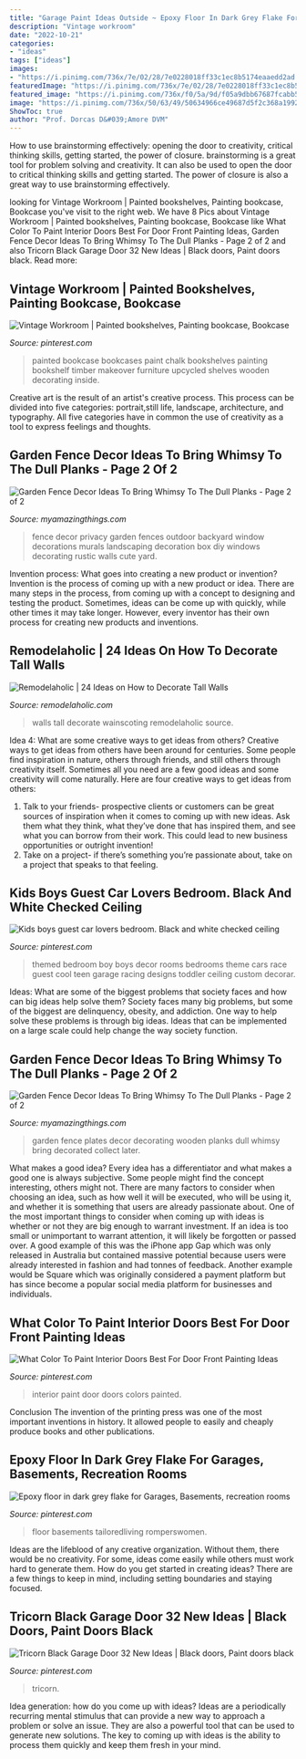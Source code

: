 ```yaml
---
title: "Garage Paint Ideas Outside ~ Epoxy Floor In Dark Grey Flake For Garages, Basements, Recreation Rooms"
description: "Vintage workroom"
date: "2022-10-21"
categories:
- "ideas"
tags: ["ideas"]
images:
- "https://i.pinimg.com/736x/7e/02/28/7e0228018ff33c1ec8b5174eaaedd2ad.jpg"
featuredImage: "https://i.pinimg.com/736x/7e/02/28/7e0228018ff33c1ec8b5174eaaedd2ad.jpg"
featured_image: "https://i.pinimg.com/736x/f0/5a/9d/f05a9dbb67687fcabb5caf250e78be01--car-themed-bedrooms-bedroom-black.jpg?b=t"
image: "https://i.pinimg.com/736x/50/63/49/50634966ce49687d5f2c368a1992f170.jpg"
ShowToc: true
author: "Prof. Dorcas D&#039;Amore DVM"
---
```



How to use brainstorming effectively: opening the door to creativity, critical thinking skills, getting started, the power of closure.
brainstorming is a great tool for problem solving and creativity. It can also be used to open the door to critical thinking skills and getting started. The power of closure is also a great way to use brainstorming effectively.

	

		
looking for Vintage Workroom | Painted bookshelves, Painting bookcase, Bookcase you've visit to the right web. We have 8 Pics about Vintage Workroom | Painted bookshelves, Painting bookcase, Bookcase like What Color To Paint Interior Doors Best For Door Front Painting Ideas, Garden Fence Decor Ideas To Bring Whimsy To The Dull Planks - Page 2 of 2 and also Tricorn Black Garage Door 32 New Ideas | Black doors, Paint doors black. Read more:
		
    
## Vintage Workroom | Painted Bookshelves, Painting Bookcase, Bookcase

<img loading=lazy src="https://i.pinimg.com/736x/2f/c6/81/2fc68189488b0f834f887f6958155411--painted-bookcases-blue-chalk-paint.jpg" onerror="this.onerror=null;this.src='https://tse1.mm.bing.net/th?id=OIP.cu3NLutIVDnQXjjY5ebPpgHaLf&amp;pid=15.1';" alt="Vintage Workroom | Painted bookshelves, Painting bookcase, Bookcase">

_Source: pinterest.com_

>painted bookcase bookcases paint chalk bookshelves painting bookshelf timber makeover furniture upcycled shelves wooden decorating inside. 

	

Creative art is the result of an artist's creative process. This process can be divided into five categories: portrait,still life, landscape, architecture, and typography. All five categories have in common the use of creativity as a tool to express feelings and thoughts.

    
## Garden Fence Decor Ideas To Bring Whimsy To The Dull Planks - Page 2 Of 2

<img loading=lazy src="http://myamazingthings.com/wp-content/uploads/2017/08/garden-fence-decor-6.jpg" onerror="this.onerror=null;this.src='https://tse1.mm.bing.net/th?id=OIP.yrobT3llZbD6aca2cO0lZwHaHa&amp;pid=15.1';" alt="Garden Fence Decor Ideas To Bring Whimsy To The Dull Planks - Page 2 of 2">

_Source: myamazingthings.com_

>fence decor privacy garden fences outdoor backyard window decorations murals landscaping decoration box diy windows decorating rustic walls cute yard. 

	

Invention process: What goes into creating a new product or invention?
Invention is the process of coming up with a new product or idea. There are many steps in the process, from coming up with a concept to designing and testing the product. Sometimes, ideas can be come up with quickly, while other times it may take longer. However, every inventor has their own process for creating new products and inventions.

    
## Remodelaholic | 24 Ideas On How To Decorate Tall Walls

<img loading=lazy src="http://www.remodelaholic.com/wp-content/uploads/2015/07/wainscoting-533x800.jpg" onerror="this.onerror=null;this.src='https://tse1.mm.bing.net/th?id=OIP.UOJO5V5dVFX5l1t1esRs2QHaLH&amp;pid=15.1';" alt="Remodelaholic | 24 Ideas on How to Decorate Tall Walls">

_Source: remodelaholic.com_

>walls tall decorate wainscoting remodelaholic source. 

	

Idea 4: What are some creative ways to get ideas from others?
Creative ways to get ideas from others have been around for centuries. Some people find inspiration in nature, others through friends, and still others through creativity itself. Sometimes all you need are a few good ideas and some creativity will come naturally. Here are four creative ways to get ideas from others: 
1) Talk to your friends- prospective clients or customers can be great sources of inspiration when it comes to coming up with new ideas. Ask them what they think, what they’ve done that has inspired them, and see what you can borrow from their work. This could lead to new business opportunities or outright invention! 
2) Take on a project- if there’s something you’re passionate about, take on a project that speaks to that feeling.

    
## Kids Boys Guest Car Lovers Bedroom. Black And White Checked Ceiling

<img loading=lazy src="https://i.pinimg.com/736x/f0/5a/9d/f05a9dbb67687fcabb5caf250e78be01--car-themed-bedrooms-bedroom-black.jpg?b=t" onerror="this.onerror=null;this.src='https://tse4.mm.bing.net/th?id=OIP.o5BEwDQ8-kkvrkWEEDJruQHaK2&amp;pid=15.1';" alt="Kids boys guest car lovers bedroom. Black and white checked ceiling">

_Source: pinterest.com_

>themed bedroom boy boys decor rooms bedrooms theme cars race guest cool teen garage racing designs toddler ceiling custom decorar. 

	

Ideas: What are some of the biggest problems that society faces and how can big ideas help solve them?
Society faces many big problems, but some of the biggest are delinquency, obesity, and addiction. One way to help solve these problems is through big ideas. Ideas that can be implemented on a large scale could help change the way society function.

    
## Garden Fence Decor Ideas To Bring Whimsy To The Dull Planks - Page 2 Of 2

<img loading=lazy src="http://myamazingthings.com/wp-content/uploads/2017/08/garden-fence-decor-9.jpg" onerror="this.onerror=null;this.src='https://tse2.mm.bing.net/th?id=OIP.GBGLUuc8qh2D5n5pAJqZ7gHaFj&amp;pid=15.1';" alt="Garden Fence Decor Ideas To Bring Whimsy To The Dull Planks - Page 2 of 2">

_Source: myamazingthings.com_

>garden fence plates decor decorating wooden planks dull whimsy bring decorated collect later. 

	

What makes a good idea?
Every idea has a differentiator and what makes a good one is always subjective. Some people might find the concept interesting, others might not. There are many factors to consider when choosing an idea, such as how well it will be executed, who will be using it, and whether it is something that users are already passionate about. 
One of the most important things to consider when coming up with ideas is whether or not they are big enough to warrant investment. If an idea is too small or unimportant to warrant attention, it will likely be forgotten or passed over. A good example of this was the iPhone app Gap which was only released in Australia but contained massive potential because users were already interested in fashion and had tonnes of feedback. Another example would be Square which was originally considered a payment platform but has since become a popular social media platform for businesses and individuals.

    
## What Color To Paint Interior Doors Best For Door Front Painting Ideas

<img loading=lazy src="https://i.pinimg.com/736x/7e/02/28/7e0228018ff33c1ec8b5174eaaedd2ad.jpg" onerror="this.onerror=null;this.src='https://tse2.mm.bing.net/th?id=OIP.WXS8L7voKIvP9MnNg9JYJwHaJ3&amp;pid=15.1';" alt="What Color To Paint Interior Doors Best For Door Front Painting Ideas">

_Source: pinterest.com_

>interior paint door doors colors painted. 

	

Conclusion
The invention of the printing press was one of the most important inventions in history. It allowed people to easily and cheaply produce books and other publications.

    
## Epoxy Floor In Dark Grey Flake For Garages, Basements, Recreation Rooms

<img loading=lazy src="https://i.pinimg.com/736x/50/63/49/50634966ce49687d5f2c368a1992f170.jpg" onerror="this.onerror=null;this.src='https://tse1.mm.bing.net/th?id=OIP.wvUQb5gpdTvNicKiPMbNAQAAAA&amp;pid=15.1';" alt="Epoxy floor in dark grey flake for Garages, Basements, recreation rooms">

_Source: pinterest.com_

>floor basements tailoredliving romperswomen. 

	

Ideas are the lifeblood of any creative organization. Without them, there would be no creativity. For some, ideas come easily while others must work hard to generate them. How do you get started in creating ideas? There are a few things to keep in mind, including setting boundaries and staying focused.

    
## Tricorn Black Garage Door 32 New Ideas | Black Doors, Paint Doors Black

<img loading=lazy src="https://i.pinimg.com/736x/6e/13/95/6e1395d792add68a2770477a597e0c60.jpg" onerror="this.onerror=null;this.src='https://tse1.mm.bing.net/th?id=OIP.NNntXDRkwNHWalN82AO0NAAAAA&amp;pid=15.1';" alt="Tricorn Black Garage Door 32 New Ideas | Black doors, Paint doors black">

_Source: pinterest.com_

>tricorn. 

	

Idea generation: how do you come up with ideas?
Ideas are a periodically recurring mental stimulus that can provide a new way to approach a problem or solve an issue. They are also a powerful tool that can be used to generate new solutions. The key to coming up with ideas is the ability to process them quickly and keep them fresh in your mind.

